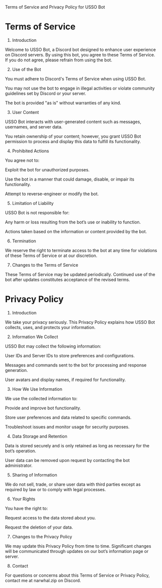 Terms of Service and Privacy Policy for USSO Bot

# Terms of Service

1. Introduction

Welcome to USSO Bot, a Discord bot designed to enhance user experience on Discord servers. By using this bot, you agree to these Terms of Service. If you do not agree, please refrain from using the bot.

2. Use of the Bot

You must adhere to Discord's Terms of Service when using USSO Bot.

You may not use the bot to engage in illegal activities or violate community guidelines set by Discord or your server.

The bot is provided "as is" without warranties of any kind.

3. User Content

USSO Bot interacts with user-generated content such as messages, usernames, and server data.

You retain ownership of your content; however, you grant USSO Bot permission to process and display this data to fulfill its functionality.

4. Prohibited Actions

You agree not to:

Exploit the bot for unauthorized purposes.

Use the bot in a manner that could damage, disable, or impair its functionality.

Attempt to reverse-engineer or modify the bot.

5. Limitation of Liability

USSO Bot is not responsible for:

Any harm or loss resulting from the bot’s use or inability to function.

Actions taken based on the information or content provided by the bot.

6. Termination

We reserve the right to terminate access to the bot at any time for violations of these Terms of Service or at our discretion.

7. Changes to the Terms of Service

These Terms of Service may be updated periodically. Continued use of the bot after updates constitutes acceptance of the revised terms.

# Privacy Policy

1. Introduction

We take your privacy seriously. This Privacy Policy explains how USSO Bot collects, uses, and protects your information.

2. Information We Collect

USSO Bot may collect the following information:

User IDs and Server IDs to store preferences and configurations.

Messages and commands sent to the bot for processing and response generation.

User avatars and display names, if required for functionality.

3. How We Use Information

We use the collected information to:

Provide and improve bot functionality.

Store user preferences and data related to specific commands.

Troubleshoot issues and monitor usage for security purposes.

4. Data Storage and Retention

Data is stored securely and is only retained as long as necessary for the bot’s operation.

User data can be removed upon request by contacting the bot administrator.

5. Sharing of Information

We do not sell, trade, or share user data with third parties except as required by law or to comply with legal processes.

6. Your Rights

You have the right to:

Request access to the data stored about you.

Request the deletion of your data.

7. Changes to the Privacy Policy

We may update this Privacy Policy from time to time. Significant changes will be communicated through updates on our bot’s information page or server.

8. Contact

For questions or concerns about this Terms of Service or Privacy Policy, contact me at narwhal.zip on Discord.
